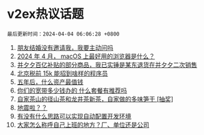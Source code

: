 # v2ex热议话题

`最后更新时间：2024-04-04 06:06:28 +0800`

1. [朋友结婚没有邀请我，我要主动问吗](https://www.v2ex.com/t/1029442)
1. [2024 年 4 月， macOS 上最好用的浏览器是什么？](https://www.v2ex.com/t/1029361)
1. [并夕夕百亿补贴的部分商品，我已实锤是某东退货在并夕夕二次销售](https://www.v2ex.com/t/1029380)
1. [北京税前 15k 能招到啥样的程序员](https://www.v2ex.com/t/1029320)
1. [五年后，什么资产最值钱](https://www.v2ex.com/t/1029440)
1. [你们的宽带多少钱办的 什么套餐有推荐吗](https://www.v2ex.com/t/1029360)
1. [自家茶山的径山茶和龙井茶新茶，自家做的多味笋干 [抽奖]](https://www.v2ex.com/t/1029427)
1. [地震啦？？](https://www.v2ex.com/t/1029319)
1. [有没有什么思路可以实现自动配置开发环境](https://www.v2ex.com/t/1029392)
1. [大家怎么称呼自己上班的地方？厂、单位还是公司](https://www.v2ex.com/t/1029433)

